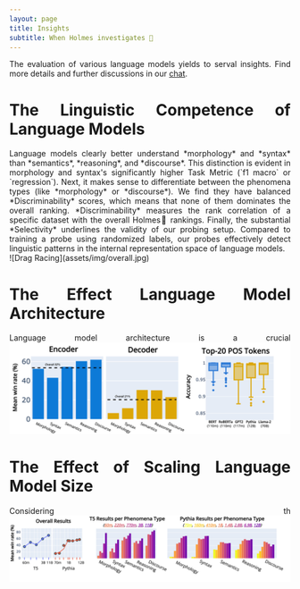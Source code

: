 ```yaml
---
layout: page
title: Insights
subtitle: When Holmes investigates 🔎
---
```

<div style="text-align: justify">
    The evaluation of various language models yields to serval insights.
    Find more details and further discussions in our <a href= "todo>paper</a>.
    Any questions or wondering about other details? Happy to <a href= "mailto:holmesbenchmark@gmail.com">chat</a>.

# The Linguistic Competence of Language Models
<div style="text-align: justify">
    Language models clearly better understand *morphology* and *syntax* than *semantics*, *reasoning*, and *discourse*.
    This distinction is evident in morphology and syntax's significantly higher Task Metric (`f1 macro` or `regression`).
    Next, it makes sense to differentiate between the phenomena types (like *morphology* or *discourse*).
    We find they have balanced *Discriminability* scores, which means that none of them dominates the overall ranking.
    *Discriminability* measures the rank correlation of a specific dataset with the overall Holmes🔎 rankings.
    Finally, the substantial *Selectivity* underlines the validity of our probing setup.
    Compared to training a probe using randomized labels, our probes effectively detect linguistic patterns in the internal representation space of language models.
</div>
![Drag Racing](assets/img/overall.jpg)

# The Effect Language Model Architecture
Language model architecture is a crucial 
![Drag Racing](assets/img/architecture.jpg)

# The Effect of Scaling Language Model Size
Considering th
![Drag Racing](assets/img/scaling.jpg)
